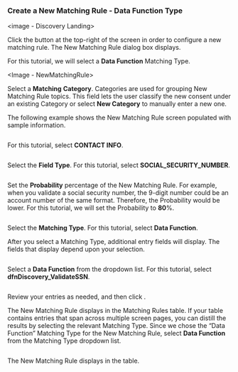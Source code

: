 ### Create a New Matching Rule - Data Function Type

<image - Discovery Landing>

Click the                                 button at the top-right of the screen in order to configure a new matching rule. The New Matching Rule dialog box displays. 

For this tutorial, we will select a **Data Function** Matching Type. 

<Image - NewMatchingRule>

Select a **Matching** **Category**. Categories are used for grouping New Matching Rule topics. This field lets the user classify the new consent under an existing Category or select **New Category** to manually enter a new one.

The following example shows the New Matching Rule screen populated with sample information.

<image>

For this tutorial, select **CONTACT INFO**.

<image>

Select the **Field Type**. For this tutorial, select **SOCIAL_SECURITY_NUMBER**. 

<image>

Set the **Probability** percentage of the New Matching Rule. For example, when you validate a social security number, the 9-digit number could be an account number of the same format. Therefore, the Probability would be lower. For this tutorial, we will set the Probability to **80**%. 

<image>

Select the **Matching Type**. For this tutorial, select **Data Function**. 

After you select a Matching Type, additional entry fields will display. The fields that display depend upon your selection. 

<image>

Select a **Data Function** from the dropdown list. For this tutorial, select **dfnDiscovery_ValidateSSN**.

<image>

Review your entries as needed, and then click                                 .

The New Matching Rule displays in the Matching Rules table. If your table contains entries that span across multiple screen pages, you can distill the results by selecting the relevant Matching Type. Since we chose the “Data Function” Matching Type for the New Matching Rule, select **Data Function** from the Matching Type dropdown list.

<image>

The New Matching Rule displays in the table.

<image>